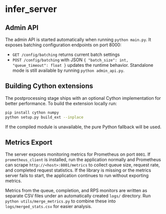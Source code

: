 # infer_server
## Admin API

The admin API is started automatically when running `python main.py`. It exposes batching configuration endpoints on port 8000:
- `GET /config/batching` returns current batch settings
- `POST /config/batching` with JSON `{ "batch_size": int, "queue_timeout": float }` updates the runtime behavior.
Standalone mode is still available by running `python admin_api.py`.

## Building Cython extensions

The postprocessing stage ships with an optional Cython implementation for
better performance. To build the extension locally run:

```bash
pip install cython numpy
python setup.py build_ext --inplace
```

If the compiled module is unavailable, the pure Python fallback will be used.

## Metrics Export

The server exposes monitoring metrics for Prometheus on port `8001`. If
`prometheus_client` is installed, run the application normally and Prometheus
can scrape `http://<host>:8001/metrics` to collect queue size, request rate, and
completed request statistics.  If the library is missing or the metrics server
fails to start, the application continues to run without exporting metrics.


Metrics from the queue, completion, and RPS monitors are written as separate CSV
files under an automatically created `logs/` directory. Run `python utils/merge_metrics.py`
to combine these into `logs/merged_stats.csv` for easier analysis.
